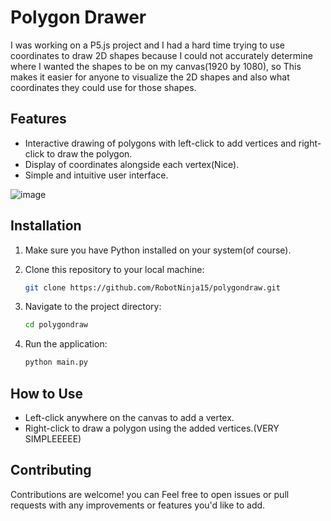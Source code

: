 # Polygon Drawer

I was working on a P5.js project and I had a hard time trying to use coordinates to draw 2D shapes because I could not accurately determine where I wanted the shapes to be on my canvas(1920 by 1080), so This makes it easier for anyone to visualize the 2D shapes and also what coordinates they could use for those shapes.

## Features

- Interactive drawing of polygons with left-click to add vertices and right-click to draw the polygon.
- Display of coordinates alongside each vertex(Nice).
- Simple and intuitive user interface.

![image](https://github.com/RobotNinja15/polygondraw/assets/82102207/07a5a1ef-cc8d-4df0-9933-a4bd12822356)




## Installation

1. Make sure you have Python installed on your system(of course).
2. Clone this repository to your local machine:

   ```bash
   git clone https://github.com/RobotNinja15/polygondraw.git
   ```
   
3. Navigate to the project directory:

   ```bash
   cd polygondraw
   ```

4. Run the application:

   ```bash
   python main.py
   ```

## How to Use

- Left-click anywhere on the canvas to add a vertex.
- Right-click to draw a polygon using the added vertices.(VERY SIMPLEEEEE)



## Contributing

Contributions are welcome! you can Feel free to open issues or pull requests with any improvements or features you'd like to add.


